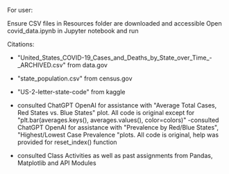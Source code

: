 For user:

Ensure CSV files in Resources folder are downloaded and accessible 
Open covid_data.ipynb in Jupyter notebook and run


Citations:

- "United_States_COVID-19_Cases_and_Deaths_by_State_over_Time_-_ARCHIVED.csv" from data.gov
- "state_population.csv" from census.gov 
- "US-2-letter-state-code" from kaggle 

- consulted ChatGPT OpenAI for assistance with "Average Total Cases, Red States vs. Blue States" plot. All code is original except for "plt.bar(averages.keys(), averages.values(), color=colors)"
-consulted ChatGPT OpenAI for assistance with "Prevalence by Red/Blue States", "Highest/Lowest Case Prevalence "plots. All code is original, help was provided for reset_index() function
- consulted Class Activities as well as past assignments from Pandas, Matplotlib and API Modules
